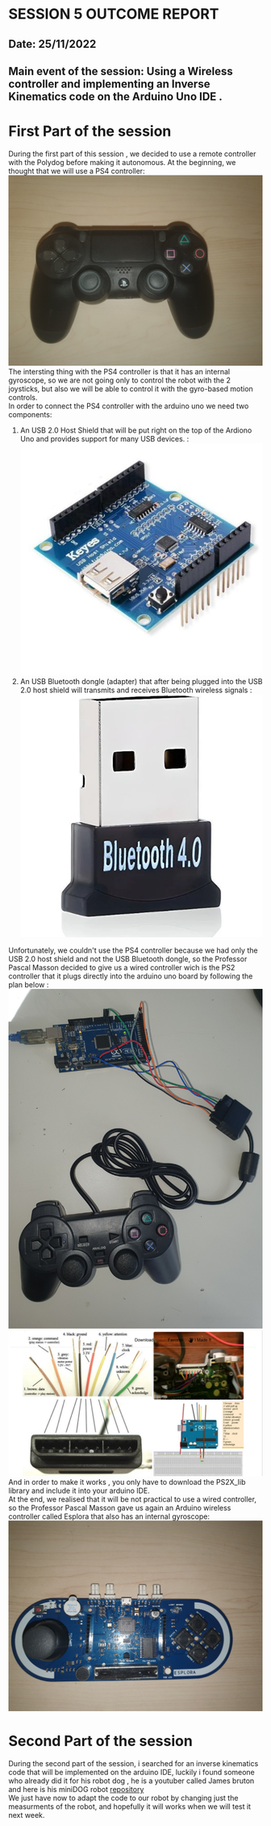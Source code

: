 # SESSION 5 OUTCOME REPORT
## Date: 25/11/2022
## Main event of the session: Using a Wireless controller and implementing an Inverse Kinematics code on the Arduino Uno IDE .  
# First Part of the session  
During the first part of this session , we decided to use a remote controller with the Polydog before making it autonomous. At the beginning, we thought that we will use a PS4 controller:  
![Alt text](Session05/20221126_153014.jpg)  
The intersting thing with the PS4 controller is that it has an internal gyroscope, so we are not going only to  control the robot with the 2 joysticks, but also we will be able to control it with the gyro-based motion controls.      
In order to connect the PS4 controller with the arduino uno we need two components:    
1) An USB 2.0 Host Shield that will be put right on the top of the Ardiono Uno and provides support for many USB devices. :  
![Alt text](Session05/s-l500.jpg)  
2) An USB Bluetooth dongle (adapter) that after being plugged into the USB 2.0 host shield will transmits and receives Bluetooth wireless signals :
 ![Alt text](Session05/shopping.webp)        

Unfortunately, we couldn't use the PS4 controller because we had only the USB 2.0 host shield and not the USB Bluetooth dongle, so the Professor Pascal Masson decided to give us a wired controller wich is the PS2 controller that it plugs directly into the arduino uno board by following the plan below :  
![Alt text](Session05/20221125_114418.jpg)  
![Alt text](Session05/Capture%20d%E2%80%99%C3%A9cran%202022-11-26%20161515.png)  
And in order to make it works , you only have to download the PS2X_lib library and include it into your arduino IDE.  
At the end, we realised that it will be not practical to use a wired controller, so the Professor Pascal Masson gave us again an Arduino wireless controller called Esplora that also has an internal gyroscope:  
![Alt text](Session05/20221126_153108.jpg)  
# Second Part of the session    
During the second part of the session, i searched for an inverse kinematics code that will be implemented on the arduino IDE, luckily i found someone who already did it for his robot dog , he is a youtuber called James bruton and here is his miniDOG robot [repository](https://github.com/XRobots/miniDog)  
We just have now to adapt the code to our robot by changing just the measurments of the robot, and hopefully it will works when we will test it next week.  
 

